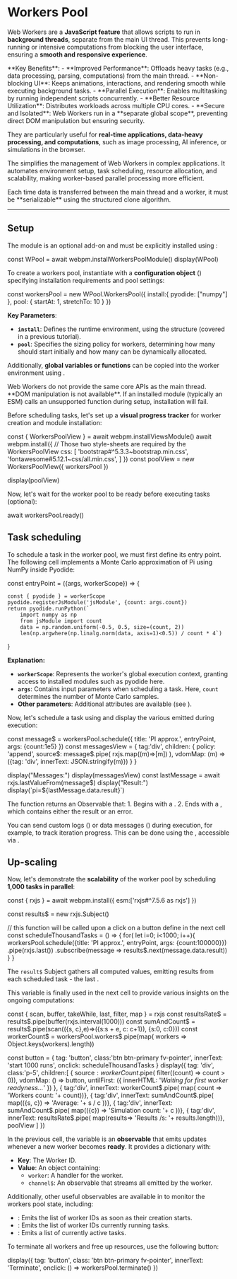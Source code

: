 # Workers Pool

Web Workers are a **JavaScript feature** that allows scripts to run in **background threads**, separate from the
main UI thread. This prevents long-running or intensive computations from blocking the user interface, 
ensuring a **smooth and responsive experience**.  

<note level="hint" expandable="true" title="Benefits">
**Key Benefits**:  
- **Improved Performance**: Offloads heavy tasks (e.g., data processing, parsing, computations) from the main thread.  
- **Non-blocking UI**: Keeps animations, interactions, and rendering smooth while executing background tasks.  
- **Parallel Execution**: Enables multitasking by running independent scripts concurrently.  
- **Better Resource Utilization**: Distributes workloads across multiple CPU cores.  
- **Secure and Isolated**: Web Workers run in a **separate global scope**, preventing direct DOM manipulation but
  ensuring security.  

They are particularly useful for **real-time applications, data-heavy processing, and computations**, 
such as image processing, AI inference, or simulations in the browser.

</note>

The <api-link target="WorkersPoolModule"></api-link> simplifies the management of Web Workers in complex applications. 
It automates environment setup, task scheduling, resource allocation, and scalability, making worker-based parallel 
processing more efficient.


<note level="warning" >
Each time data is transferred between the main thread and a worker, it must be **serializable** using the 
<ext-link target="structured-clone">structured clone algorithm</ext-link>.
</note>

---

## Setup

The module is an optional add-on and must be explicitly installed using 
<api-link target="installWorkersPoolModule"></api-link>:

<js-cell>
const WPool = await webpm.installWorkersPoolModule()
display(WPool)
</js-cell>

To create a workers pool, instantiate <api-link target="WorkersPool"></api-link> with a **configuration object**
 (<api-link target="WorkersPoolInput"></api-link>) specifying installation requirements and pool settings:

<js-cell>
const workersPool = new WPool.WorkersPool({
    install:{
        pyodide: ["numpy"]
    },
    pool: { startAt: 1, stretchTo: 10 }
})
</js-cell>

**Key Parameters**:
*  **`install`**: Defines the runtime environment, using the <api-link target="InstallInputs"></api-link> structure 
   (covered in a previous tutorial).
*  **`pool`**: Specifies the sizing policy for workers, determining how many should start initially and how many 
   can be dynamically allocated.

Additionally, **global variables or functions** can be copied into the worker environment using 
<api-link target='WorkersPoolInput.globals'></api-link>.

<note level="warning">
Web Workers do not provide the same core APIs as the main thread. **DOM manipulation is not available**.
If an installed module (typically an ESM) calls an unsupported function during setup, installation will fail. 
</note>

Before scheduling tasks, let's set up a **visual progress tracker** for worker creation and module installation:

<js-cell>
const { WorkersPoolView } = await webpm.installViewsModule()
await webpm.install({
    // Those two style-sheets are required by the WorkersPoolView
    css: [
        'bootstrap#^5.3.3~bootstrap.min.css',                
        'fontawesome#5.12.1~css/all.min.css',
    ]
})
const poolView = new WorkersPoolView({ workersPool })

display(poolView)
</js-cell>

Now, let's wait for the worker pool to be ready before executing tasks (optional):

<js-cell>
await workersPool.ready()
</js-cell>

## Task scheduling

To schedule a task in the worker pool, we must first define its entry point. 
The following cell implements a <ext-link target="pi-approx">Monte Carlo approximation of Pi</ext-link>
 using NumPy inside Pyodide:

<js-cell>
const entryPoint = ({args, workerScope}) => {

    const { pyodide } = workerScope
    pyodide.registerJsModule('jsModule', {count: args.count})
    return pyodide.runPython(`
        import numpy as np
        from jsModule import count
        data = np.random.uniform(-0.5, 0.5, size=(count, 2))
        len(np.argwhere(np.linalg.norm(data, axis=1)<0.5)) / count * 4`)
}
</js-cell>

**Explanation:**
*  **`workerScope`**: Represents the worker's global execution context, granting access to installed modules such as 
   pyodide here.
*  **`args`**: Contains input parameters when scheduling a task. Here, `count` determines the number of Monte Carlo 
   samples.
*  **Other parameters**: Additional attributes are available (see <api-link target="EntryPointArguments"></api-link>).

Now, let's schedule a task using <api-link target="WorkersPool.schedule"></api-link> and display the various
<api-link target="Message"></api-link> emitted during execution:

<js-cell>
const message$ = workersPool.schedule({
    title: 'PI approx.', 
    entryPoint, 
    args: {count:1e5}
})
const messagesView = {
    tag:'div',
    children: {
        policy: 'append',
        source$: message$.pipe( rxjs.map((m)=>[m]) ),
        vdomMap: (m) => ({tag: 'div', innerText: JSON.stringify(m)})
    }
}

display("Messages:")
display(messagesView)
const lastMessage = await rxjs.lastValueFrom(message$)
display("Result:")
display(`pi=${lastMessage.data.result}`)

</js-cell>

<note level="hint" title="**Custom Messages**" expandable="true">
The <api-link target="WorkersPool.schedule"></api-link> function returns an 
<ext-link target="Observable">Observable</ext-link> that: 
1.  Begins with a <api-link target="MessageStart"></api-link>. 
2.  Ends with a <api-link target="MessageExit"></api-link>, which contains either the result or an error.
   
You can send custom logs (<api-link target="MessageLog"></api-link>) or data messages 
(<api-link target="MessageData"></api-link>) during execution, for example, to track iteration progress.
This can be done using the <api-link target="WorkerContext"></api-link>,
accessible via <api-link target="EntryPointArguments.context"></api-link>.
</note>


## Up-scaling

Now, let's demonstrate the **scalability** of the worker pool by scheduling **1,000 tasks in parallel**:

<js-cell>
const { rxjs } = await webpm.install({
    esm:['rxjs#^7.5.6 as rxjs']
})

const results$ = new rxjs.Subject()

// this function will be called upon a click on a button define in the next cell
const scheduleThousandTasks = () => {
    for( let i=0; i<1000; i++){
        workersPool.schedule({title: 'PI approx.', entryPoint, args: {count:100000}})
            .pipe(rxjs.last())
            .subscribe(message => results$.next(message.data.result))
    }
}
</js-cell>

The `result$` <ext-link target="Subject">Subject</ext-link> gathers all computed values, emitting results from each 
scheduled task - the last <api-link target="MessageExit"></api-link>. 

This variable is finally used in the next cell to provide various insights on the ongoing computations:

<js-cell>
const { scan, buffer, takeWhile, last, filter, map }   = rxjs
const resultsRate$ = results$.pipe(buffer(rxjs.interval(1000)))
const sumAndCount$ = results$.pipe(scan(({s, c},e)=>({s:s + e, c: c+1}), {s:0, c:0}))    
const workerCount$ = workersPool.workers$.pipe(map( workers => Object.keys(workers).length))

const button = {
    tag: 'button', class:'btn btn-primary fv-pointer', innerText: 'start 1000 runs', 
    onclick: scheduleThousandTasks
}
display({
    tag: 'div', 
    class:'p-5',
    children:[
        {
            source$: workerCount$.pipe( filter((count) => count > 0)),
            vdomMap: () => button,
            untilFirst: ({ innerHTML: '<i>Waiting for first worker readyness...</i>' })
        },
        { tag:'div', innerText: workerCount$.pipe( map( count => 'Workers count: '+ count))},
        { tag:'div', innerText: sumAndCount$.pipe( map(({s, c}) => 'Average: '+ s / c ))},
        { tag:'div', innerText: sumAndCount$.pipe( map(({c}) => 'Simulation count: '+ c ))},
        { tag:'div', innerText: resultsRate$.pipe( map(results=> 'Results /s: '+ results.length))},
        poolView
    ]
})
</js-cell>

In the previous cell, the <api-link target='WorkersPool.workers$'></api-link> variable is an **observable** that 
emits updates whenever a new worker becomes **ready**. It provides a dictionary with:  

- **Key**: The Worker ID.  
- **Value**: An object containing:  
  - `worker`: A <api-link target="WWorkerTrait"></api-link> handler for the worker.  
  - `channel$`: An observable that streams all <api-link target="Message"></api-link> emitted by the worker.  

Additionally, other useful observables are available in <api-link target='WorkersPool'></api-link> to monitor the 
workers pool state, including:  

- <api-link target='WorkersPool.startedWorkers$'></api-link>: Emits the list of worker IDs as soon as their creation 
  starts.  
- <api-link target='WorkersPool.busyWorkers$'></api-link>: Emits the list of worker IDs currently running tasks.  
- <api-link target='WorkersPool.runningTasks$'></api-link>: Emits a list of currently active tasks.  

To terminate all workers and free up resources, use the following button:  

<js-cell>
display({
    tag: 'button', 
    class: 'btn btn-primary fv-pointer', 
    innerText: 'Terminate', 
    onclick: () => workersPool.terminate()
})
</js-cell>



